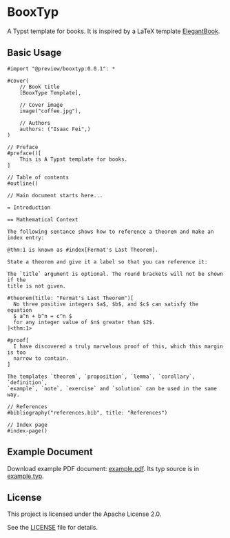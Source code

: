# BooxTyp

A Typst template for books. It is inspired by a LaTeX template [ElegantBook](https://github.com/ElegantLaTeX/ElegantBook).

## Basic Usage

```typ
#import "@preview/booxtyp:0.0.1": *

#cover(
    // Book title
    [BooxType Template], 

    // Cover image
    image("coffee.jpg"),

    // Authors 
    authors: ("Isaac Fei",)
)

// Preface
#preface()[
    This is A Typst template for books.
]

// Table of contents
#outline()

// Main document starts here...

= Introduction

== Mathematical Context

The following sentance shows how to reference a theorem and make an index entry:

@thm:1 is known as #index[Fermat's Last Theorem].

State a theorem and give it a label so that you can reference it:

The `title` argument is optional. The round brackets will not be shown if the
title is not given.

#theorem(title: "Fermat's Last Theorem")[
  No three positive integers $a$, $b$, and $c$ can satisfy the equation
  $ a^n + b^n = c^n $
  for any integer value of $n$ greater than $2$.
]<thm:1>

#proof[
  I have discovered a truly marvelous proof of this, which this margin is too
  narrow to contain.
]

The templates `theorem`, `proposition`, `lemma`, `corollary`, `definition`,
`example`, `note`, `exercise` and `solution` can be used in the same way.

// References
#bibliography("references.bib", title: "References")

// Index page
#index-page()
```

## Example Document

Download example PDF document: [example.pdf](https://github.com/Isaac-Fate/typst-packages/files/14219447/example.pdf). Its typ source is in [example.typ](example/example.typ).

## License

This project is licensed under the Apache License 2.0.

See the [LICENSE](LICENSE) file for details.
